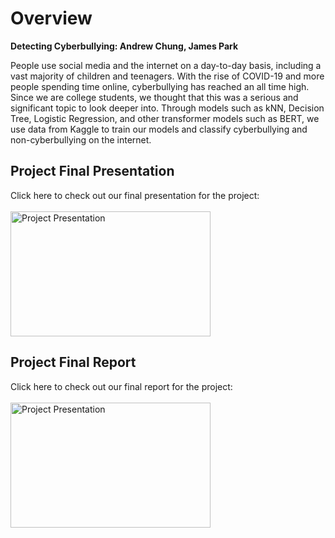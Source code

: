 # Overview

<strong> Detecting Cyberbullying:
Andrew Chung, James Park </strong>

People use social media and the internet on a day-to-day basis, including a vast majority of children and teenagers. 
With the rise of COVID-19 and more people spending time online, cyberbullying has reached an all time high. Since we are college students, 
we thought that this was a serious and significant topic to look deeper into. Through models such as kNN, Decision Tree, Logistic Regression, and 
other transformer models such as BERT, we use data from Kaggle to train our models and classify cyberbullying and non-cyberbullying on the internet.

## Project Final Presentation
Click here to check out our final presentation for the project:
</br>
</br>
<a href="https://github.com/jspgr33n/Cyberbullying-Detection/blob/main/CS%20334%20Presentation.pdf">
  <img src="https://github.com/jspgr33n/Cyberbullying-Detection/assets/70019194/6c5e7b93-fb6d-4ce2-8d98-7c4f5670cbf3" alt="Project Presentation" width="320" height="200">
</a>

## Project Final Report
Click here to check out our final report for the project:
</br>
</br>
<a href="https://github.com/jspgr33n/Cyberbullying-Detection/blob/main/CS%20334%20Final%20Report.pdf">
  <img src="https://github.com/jspgr33n/Cyberbullying-Detection/assets/70019194/7694315b-d5e7-4077-abde-b7b4277f609a"
 alt="Project Presentation" width="320" height="200">
</a>
